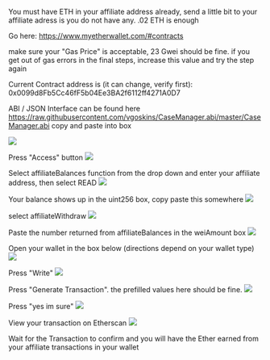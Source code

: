 You must have ETH in your affiliate address already, send a little bit to your affiliate adress is you do not have any. .02 ETH is enough

Go here: https://www.myetherwallet.com/#contracts

make sure your "Gas Price" is acceptable, 23 Gwei should be fine. if you get out of gas errors in the final steps, increase this value and try the step again

Current Contract address is (it can change, verify first): 0x0099d8Fb5Cc46fF5b04Ee3BA2f6112ff4271A0D7

ABI / JSON Interface can be found here https://raw.githubusercontent.com/vgoskins/CaseManager.abi/master/CaseManager.abi copy and paste into box

![](https://mcmxi.media/i/l2054d46.png)

Press "Access" button
![](https://mcmxi.media/i/l2055ac7.png)

Select affiliateBalances function from the drop down and enter your affiliate address, then select READ ![](https://mcmxi.media/i/l205697d.png)

Your balance shows up in the uint256 box, copy paste this somewhere 
![](https://mcmxi.media/i/l20577f7.png)

select affiliateWithdraw
![](https://mcmxi.media/i/l205848c.png)

Paste the number returned from affiliateBalances in the weiAmount box
![](https://mcmxi.media/i/l2059fd8.png)

Open your wallet in the box below (directions depend on your wallet type)
![](https://mcmxi.media/i/l20605d8.png)

Press "Write"
![](https://mcmxi.media/i/l2061506.png)

Press "Generate Transaction". the prefilled values here should be fine. 
![](https://mcmxi.media/i/l20629e7.png)

Press "yes im sure" 
![](https://mcmxi.media/i/l206395d.png)

View your transaction on Etherscan 
![](https://mcmxi.media/i/l2064240.png)

Wait for the Transaction to confirm and you will have the Ether earned from your affiliate transactions in your wallet

